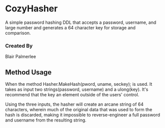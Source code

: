 # CozyHasher
A simple password hashing DDL that accepts a password, username, and large number and generates a 64 character key for storage and comparison.
### Created By
Blair Palmerlee

## Method Usage
When the method Hasher.MakeHash(pword, uname, seckey); is used. It takes as input two strings(password, username) and a ulong(key). It's recommend that the key an element outside of the users' control.

Using the three inputs, the hasher will create an arcane string of 64 characters, wherein much of the original data that was used to form the hash is discarded, making it impossible to reverse-engineer a full password and username from the resulting string. 



